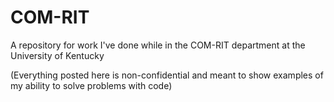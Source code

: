 # COM-RIT
A repository for work I've done while in the COM-RIT department at the University of Kentucky

(Everything posted here is non-confidential and meant to show examples of my ability to solve problems with code)
